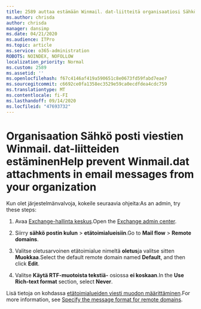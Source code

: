 ```yaml
---
title: 2589 auttaa estämään Winmail. dat-liitteitä organisaatiosi Sähkö posti viesteissä
ms.author: chrisda
author: chrisda
manager: dansimp
ms.date: 04/21/2020
ms.audience: ITPro
ms.topic: article
ms.service: o365-administration
ROBOTS: NOINDEX, NOFOLLOW
localization_priority: Normal
ms.custom: 2589
ms.assetid: ''
ms.openlocfilehash: f67c4146af419a590651c8e0673fd59fabd7eae7
ms.sourcegitcommit: c6692ce0fa1358ec3529e59ca0ecdfdea4cdc759
ms.translationtype: MT
ms.contentlocale: fi-FI
ms.lasthandoff: 09/14/2020
ms.locfileid: "47693732"
---
```

# <a name="help-prevent-winmaildat-attachments-in-email-messages-from-your-organization"></a><span data-ttu-id="f5967-102">Organisaation Sähkö posti viestien Winmail. dat-liitteiden estäminen</span><span class="sxs-lookup"><span data-stu-id="f5967-102">Help prevent Winmail.dat attachments in email messages from your organization</span></span>

<span data-ttu-id="f5967-103">Kun olet järjestelmänvalvoja, kokeile seuraavia ohjeita:</span><span class="sxs-lookup"><span data-stu-id="f5967-103">As an admin, try these steps:</span></span>

1. <span data-ttu-id="f5967-104">Avaa [Exchange-hallinta keskus](https://outlook.office365.com/ecp/).</span><span class="sxs-lookup"><span data-stu-id="f5967-104">Open the [Exchange admin center](https://outlook.office365.com/ecp/).</span></span>

2. <span data-ttu-id="f5967-105">Siirry **sähkö postin kulun**  >  **etätoimialueisiin**.</span><span class="sxs-lookup"><span data-stu-id="f5967-105">Go to **Mail flow** > **Remote domains**.</span></span>

3. <span data-ttu-id="f5967-106">Valitse oletusarvoinen etätoimialue nimeltä **oletus**ja valitse sitten **Muokkaa**.</span><span class="sxs-lookup"><span data-stu-id="f5967-106">Select the default remote domain named **Default**, and then click **Edit**.</span></span>

4. <span data-ttu-id="f5967-107">Valitse **Käytä RTF-muotoista tekstiä-** osiossa **ei koskaan**.</span><span class="sxs-lookup"><span data-stu-id="f5967-107">In the **Use Rich-text format** section, select **Never**.</span></span>

<span data-ttu-id="f5967-108">Lisä tietoja on kohdassa [etätoimialueiden viesti muodon määrittäminen](https://docs.microsoft.com/Exchange/mail-flow-best-practices/remote-domains/remote-domains#specifying-message-format).</span><span class="sxs-lookup"><span data-stu-id="f5967-108">For more information, see [Specify the message format for remote domains](https://docs.microsoft.com/Exchange/mail-flow-best-practices/remote-domains/remote-domains#specifying-message-format).</span></span>
